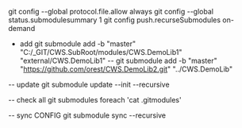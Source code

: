 ﻿git config --global protocol.file.allow always
git config --global status.submodulesummary 1
git config push.recurseSubmodules on-demand

- add
git submodule add -b "master" "C:/_GIT/CWS.SubRoot/modules/CWS.DemoLib1" "external/CWS.DemoLib1"
--
git submodule add -b "master" "https://github.com/orest/CWS.DemoLib2.git" "../CWS.DemoLib"            


-- update 
git submodule update --init --recursive


-- check all 
git submodules foreach 'cat .gitmodules'


-- sync CONFIG 
git submodule sync --recursive
